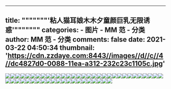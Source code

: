 
---
title: """""""'粘人猫耳娘木木夕童颜巨乳无限诱惑'"""""""
categories: 
    - 图片
    - MM 范 - 分类
author: MM 范 - 分类
comments: false
date: 2021-03-22 04:50:34
thumbnail: 'https://cdn.zzdaye.com:8443//images//d//c//4//dc4827d0-0088-11ea-a312-232c23c1105c.jpg'
---

<div>   
<img src="https://cdn.zzdaye.com:8443//images//d//c//4//dc4827d0-0088-11ea-a312-232c23c1105c.jpg" referrerpolicy="no-referrer"><img src="https://cdn.zzdaye.com:8443//images//d//9//8//d985fa90-0088-11ea-a312-232c23c1105c.jpg" referrerpolicy="no-referrer"><img src="https://cdn.zzdaye.com:8443//images//d//8//3//d83ab5e0-0088-11ea-a312-232c23c1105c.jpg" referrerpolicy="no-referrer"><img src="https://cdn.zzdaye.com:8443//images//d//a//8//da880140-0088-11ea-a312-232c23c1105c.jpg" referrerpolicy="no-referrer"><img src="https://cdn.zzdaye.com:8443//images//d//6//7//d6705620-0088-11ea-a312-232c23c1105c.jpg" referrerpolicy="no-referrer"><img src="https://cdn.zzdaye.com:8443//images//d//5//d//d5d882f0-0088-11ea-a312-232c23c1105c.jpg" referrerpolicy="no-referrer"><img src="https://cdn.zzdaye.com:8443//images//d//6//a//d6a76bb0-0088-11ea-a312-232c23c1105c.jpg" referrerpolicy="no-referrer"><img src="https://cdn.zzdaye.com:8443//images//d//8//1//d8110dd0-0088-11ea-a312-232c23c1105c.jpg" referrerpolicy="no-referrer"><img src="https://cdn.zzdaye.com:8443//images//d//7//1//d7123b70-0088-11ea-a312-232c23c1105c.jpg" referrerpolicy="no-referrer"><img src="https://cdn.zzdaye.com:8443//images//d//1//c//d1c43330-0088-11ea-a312-232c23c1105c.jpg" referrerpolicy="no-referrer"><img src="https://cdn.zzdaye.com:8443//images//d//6//5//d6586150-0088-11ea-a312-232c23c1105c.jpg" referrerpolicy="no-referrer"><img src="https://cdn.zzdaye.com:8443//images//d//3//9//d390dce0-0088-11ea-a312-232c23c1105c.jpg" referrerpolicy="no-referrer"><img src="https://cdn.zzdaye.com:8443//images//d//2//5//d2537ae0-0088-11ea-a312-232c23c1105c.jpg" referrerpolicy="no-referrer"><img src="https://cdn.zzdaye.com:8443//images//c//1//1//c1173fa0-0088-11ea-a312-232c23c1105c.jpg" referrerpolicy="no-referrer"><img src="https://cdn.zzdaye.com:8443//images//c//b//b//cbbcc600-0088-11ea-a312-232c23c1105c.jpg" referrerpolicy="no-referrer"><img src="https://cdn.zzdaye.com:8443//images//c//b//8//cb89cf20-0088-11ea-a312-232c23c1105c.jpg" referrerpolicy="no-referrer"><img src="https://cdn.zzdaye.com:8443//images//c//e//8//ce8b7660-0088-11ea-a312-232c23c1105c.jpg" referrerpolicy="no-referrer"><img src="https://cdn.zzdaye.com:8443//images//c//6//c//c6cae780-0088-11ea-a312-232c23c1105c.jpg" referrerpolicy="no-referrer"><img src="https://cdn.zzdaye.com:8443//images//c//e//b//ceb9b250-0088-11ea-a312-232c23c1105c.jpg" referrerpolicy="no-referrer"><img src="https://cdn.zzdaye.com:8443//images//d//3//5//d3553370-0088-11ea-a312-232c23c1105c.jpg" referrerpolicy="no-referrer"><img src="https://cdn.zzdaye.com:8443//images//c//b//6//cb627100-0088-11ea-a312-232c23c1105c.jpg" referrerpolicy="no-referrer"><img src="https://cdn.zzdaye.com:8443//images//c//7//e//c7eb72b0-0088-11ea-a312-232c23c1105c.jpg" referrerpolicy="no-referrer"><img src="https://cdn.zzdaye.com:8443//images//c//b//6//cb6e09c0-0088-11ea-a312-232c23c1105c.jpg" referrerpolicy="no-referrer"><img src="https://cdn.zzdaye.com:8443//images//c//c//b//ccb1fb70-0088-11ea-a312-232c23c1105c.jpg" referrerpolicy="no-referrer"><img src="https://cdn.zzdaye.com:8443//images//c//9//3//c93ea6a0-0088-11ea-a312-232c23c1105c.jpg" referrerpolicy="no-referrer"><img src="https://cdn.zzdaye.com:8443//images//d//2//8//d28e12e0-0088-11ea-a312-232c23c1105c.jpg" referrerpolicy="no-referrer"><img src="https://cdn.zzdaye.com:8443//images//c//f//c//cfce0880-0088-11ea-a312-232c23c1105c.jpg" referrerpolicy="no-referrer"><img src="https://cdn.zzdaye.com:8443//images//c//7//f//c7fe3760-0088-11ea-a312-232c23c1105c.jpg" referrerpolicy="no-referrer"><img src="https://cdn.zzdaye.com:8443//images//c//6//0//c60eea80-0088-11ea-a312-232c23c1105c.jpg" referrerpolicy="no-referrer"><img src="https://cdn.zzdaye.com:8443//images//c//3//4//c340fd70-0088-11ea-a312-232c23c1105c.jpg" referrerpolicy="no-referrer"><img src="https://cdn.zzdaye.com:8443//images//c//4//a//c4add3e0-0088-11ea-a312-232c23c1105c.jpg" referrerpolicy="no-referrer"><img src="https://cdn.zzdaye.com:8443//images//c//3//c//c3c102e0-0088-11ea-a312-232c23c1105c.jpg" referrerpolicy="no-referrer"><img src="https://cdn.zzdaye.com:8443//images//b//8//b//b8b58ec0-0088-11ea-a312-232c23c1105c.jpg" referrerpolicy="no-referrer"><img src="https://cdn.zzdaye.com:8443//images//b//9//3//b937b710-0088-11ea-a312-232c23c1105c.jpg" referrerpolicy="no-referrer"><img src="https://cdn.zzdaye.com:8443//images//b//8//0//b8099750-0088-11ea-a312-232c23c1105c.jpg" referrerpolicy="no-referrer"><img src="https://cdn.zzdaye.com:8443//images//b//d//0//bd05af00-0088-11ea-a312-232c23c1105c.jpg" referrerpolicy="no-referrer"><img src="https://cdn.zzdaye.com:8443//images//b//b//0//bb03eb90-0088-11ea-a312-232c23c1105c.jpg" referrerpolicy="no-referrer"><img src="https://cdn.zzdaye.com:8443//images//b//c//4//bc487980-0088-11ea-a312-232c23c1105c.jpg" referrerpolicy="no-referrer"><img src="https://cdn.zzdaye.com:8443//images//c//3//4//c3403a20-0088-11ea-a312-232c23c1105c.jpg" referrerpolicy="no-referrer"><img src="https://cdn.zzdaye.com:8443//images//c//1//a//c1a0e200-0088-11ea-a312-232c23c1105c.jpg" referrerpolicy="no-referrer"><img src="https://cdn.zzdaye.com:8443//images//b//d//7//bd70cce0-0088-11ea-a312-232c23c1105c.jpg" referrerpolicy="no-referrer"><img src="https://cdn.zzdaye.com:8443//images//c//0//a//c0aa4d00-0088-11ea-a312-232c23c1105c.jpg" referrerpolicy="no-referrer"><img src="https://cdn.zzdaye.com:8443//images//b//d//d//bdde0da0-0088-11ea-a312-232c23c1105c.jpg" referrerpolicy="no-referrer"><img src="https://cdn.zzdaye.com:8443//images//b//3//9//b3985a80-0088-11ea-a312-232c23c1105c.jpg" referrerpolicy="no-referrer"><img src="https://cdn.zzdaye.com:8443//images//b//a//3//ba3fb130-0088-11ea-a312-232c23c1105c.jpg" referrerpolicy="no-referrer"><img src="https://cdn.zzdaye.com:8443//images//b//2//b//b2b65ef0-0088-11ea-a312-232c23c1105c.jpg" referrerpolicy="no-referrer"><img src="https://cdn.zzdaye.com:8443//images//b//2//5//b25a5c40-0088-11ea-a312-232c23c1105c.jpg" referrerpolicy="no-referrer"><img src="https://cdn.zzdaye.com:8443//images//b//6//2//b62bd6a0-0088-11ea-a312-232c23c1105c.jpg" referrerpolicy="no-referrer"><img src="https://cdn.zzdaye.com:8443//images//b//3//b//b3b55860-0088-11ea-a312-232c23c1105c.jpg" referrerpolicy="no-referrer"><img src="https://cdn.zzdaye.com:8443//images//b//7//e//b7ee6e30-0088-11ea-a312-232c23c1105c.jpg" referrerpolicy="no-referrer"><img src="https://cdn.zzdaye.com:8443//images//b//3//d//b3d78660-0088-11ea-a312-232c23c1105c.jpg" referrerpolicy="no-referrer"><img src="https://cdn.zzdaye.com:8443//images//b//1//4//b14fca10-0088-11ea-a312-232c23c1105c.jpg" referrerpolicy="no-referrer">  
</div>
            